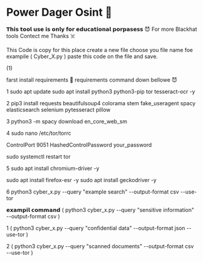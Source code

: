 # Power Dager Osint 👿
𝗧𝗵𝗶𝘀 𝘁𝗼𝗼𝗹 𝘂𝘀𝗲 𝗶𝘀 𝗼𝗻𝗹𝘆 𝗳𝗼𝗿 𝗲𝗱𝘂𝗰𝗮𝘁𝗶𝗼𝗻𝗮𝗹 𝗽𝗼𝗿𝗽𝗮𝘀𝗲𝘀𝘀 😈
For more Blackhat tools Contect me Thanks ☠️

This Code is copy for this place create a new file choose you file name foe exampile ( Cyber_X.py ) paste this code on the file and save.



(1)

farst install requirements 👻
requirements command down bellowe 😈


1  sudo apt update
sudo apt install python3 python3-pip tor tesseract-ocr -y



2   pip3 install requests beautifulsoup4 colorama stem fake_useragent spacy elasticsearch selenium pytesseract pillow


3   python3 -m spacy download en_core_web_sm

4   sudo nano /etc/tor/torrc

ControlPort 9051
HashedControlPassword your_password

sudo systemctl restart tor


5  sudo apt install chromium-driver -y

sudo apt install firefox-esr -y
sudo apt install geckodriver -y

6  python3 cyber_x.py --query "example search" --output-format csv --use-tor

𝗲𝘅𝗮𝗺𝗽𝗶𝗹 𝗰𝗼𝗺𝗺𝗮𝗻𝗱 ( python3 cyber_x.py --query "sensitive information" --output-format csv )

1  ( python3 cyber_x.py --query "confidential data" --output-format json --use-tor )

2 ( python3 cyber_x.py --query "scanned documents" --output-format csv --use-tor )

